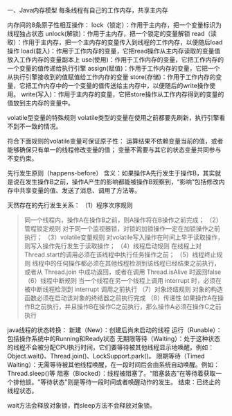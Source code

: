一、Java内存模型
每条线程有自己的工作内存，共享主内存

内存间的8条原子性相互操作：
lock（锁定）：作用于主内存，把一个变量标识为线程独占状态
unlock(解锁)：作用于主内存，把一个锁定的变量解锁
read（读取）：作用于主内存，把一个主内存的变量传入到线程的工作内存，以便随后load操作
load(载入)：作用于工作内存的变量，它把read操作从主内存读取的变量值放入工作内存的变量副本上
use(使用)：作用于工作内存的变量，它把工作内存的一个变量的值传递给执行引擎
assign(赋值)：作用于工作内存的变量，它把一个从执行引擎接收到的值赋值给工作内存的变量
store(存储)：作用于工作内存的变量，它把工作内存中的一个变量的值传送给主内存中，以便随后的write操作使用。
write(写入)：作用于主内存的变量，它把store操作从工作内存得到的变量的值放到主内存的变量中。


volatile型变量的特殊规则
volatile类型的变量在使用之前都要先刷新，执行引擎看不到不一致的情况。

符合下面规则的volatile变量可保证原子性：
运算结果不依赖变量当前的值，或者能够确保只有单一的线程修改变量的值；
变量不需要与其它的状态变量共同参与不变约束。

先行发生原则（happens-before）
含义：如果操作A先行发生于操作B，其实就是说在发生操作B之前，操作A产生的影响都能被操作B观察到，“影响”包括修改内存中共享变量的值、发送了消息、调用了方法等。

天然存在的先行发生关系：
（1）程序次序规则 
> 同一个线程内，操作A在操作B之前，则A操作将在B操作之前完成；
（2）管程锁定规则
> 对于同一个监视器锁，对锁的加锁操作一定在加锁操作之前执行；
（3）volatile变量规则
> 对volatile写入操作在时间上早于读取操作，则写入操作先行发生于读取操作；
（4）线程启动规则
> 在线程上对Thread.start的调用必须在该线程中执行任务操作之前；
（5）线程终止规则
> 线程中的任何操作都必须在其他线程检测到该线程已经结束之前执行，或者从 Thread.join 中成功返回，或者在调用 Thread.isAlive 时返回false
（6）线程中断规则
> 当一个线程在另一个线程上调用 interrupt 时，必须在被中断线程检测到 interrupt 调用之前执行
（7）对象终结规则
> 对象的构造函数必须在启动该对象的终结器之前执行完成
（8）传递性
> 如果操作A在操作B之前执行，并且操作B在操作C之前执行，那么操作A必须在操作C之前执行

java线程的状态转换：
新建（New）：创建后尚未启动的线程
运行（Runable）：包括操作系统中的Running和Ready状态
无期限等待（Waiting）：处于这种状态的线程不会被分配CPU执行时间，它们要等待被其他线程显示地唤醒。例如：Object.wait()、Thread.join()、LockSupport.park()。
限期等待（Timed Waiting）：无需等待被其他线程唤醒，在一段时间后会由系统自动唤醒。例如：Thread.sleep()等
阻塞（Blocked）：线程被阻塞了。“阻塞装态”在等待着获取一个排他锁。"等待状态"则是等待一段时间或者唤醒动作的发生。
结束：已终止的线程状态。


wait方法会释放对象锁，而sleep方法不会释放对象锁。
